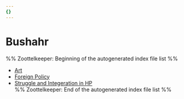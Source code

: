 ```yaml
---
{}
---
```

   
# Bushahr   
%% Zoottelkeeper: Beginning of the autogenerated index file list  %%   
   
-  [Art](../../../../01%20History%20of%20Himachal%20Pradesh/Z%20Districtwise%20History%20of%20Himachal%20Pradesh/09%20History%20of%20Shimla/Bushahr/Art.md)   
-  [Foreign Policy](../../../../01%20History%20of%20Himachal%20Pradesh/Z%20Districtwise%20History%20of%20Himachal%20Pradesh/09%20History%20of%20Shimla/Bushahr/Foreign%20Policy.md)   
-  [Struggle and Integeration in HP](../../../../01%20History%20of%20Himachal%20Pradesh/Z%20Districtwise%20History%20of%20Himachal%20Pradesh/09%20History%20of%20Shimla/Bushahr/Struggle%20and%20Integeration%20in%20HP.md)   
%% Zoottelkeeper: End of the autogenerated index file list  %%